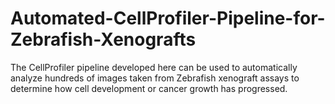 # Automated-CellProfiler-Pipeline-for-Zebrafish-Xenografts
The CellProfiler pipeline developed here can be used to automatically analyze hundreds of images taken from Zebrafish xenograft assays to determine how cell development or cancer growth has progressed.
